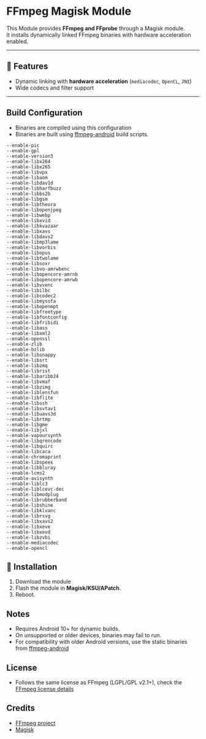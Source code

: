# FFmpeg Magisk Module

This Module provides **FFmpeg and FFprobe** through a Magisk module.  
It installs dynamically linked FFmpeg binaries with hardware acceleration enabled.

---

## 📌 Features
- Dynamic linking with **hardware acceleration** (`mediacodec`, `OpenCL`, `JNI`)  
- Wide codecs and filter support
---

## Build Configuration
- Binaries are compiled using this configuration
- Binaries are built using [ffmpeg-android](https://github.com/KaluaBilla/ffmpeg-android) build scripts.
```
--enable-pic
--enable-gpl
--enable-version3
--enable-libx264
--enable-libx265
--enable-libvpx
--enable-libaom
--enable-libdav1d
--enable-libharfbuzz
--enable-libbs2b
--enable-libgsm
--enable-libtheora
--enable-libopenjpeg
--enable-libwebp
--enable-libxvid
--enable-libkvazaar
--enable-libxavs
--enable-libdavs2
--enable-libmp3lame
--enable-libvorbis
--enable-libopus
--enable-libtwolame
--enable-libsoxr
--enable-libvo-amrwbenc
--enable-libopencore-amrnb
--enable-libopencore-amrwb
--enable-libvvenc
--enable-libilbc
--enable-libcodec2
--enable-libmysofa
--enable-libopenmpt
--enable-libfreetype
--enable-libfontconfig
--enable-libfribidi
--enable-libass
--enable-libxml2
--enable-openssl
--enable-zlib
--enable-bzlib
--enable-libsnappy
--enable-libsrt
--enable-libzmq
--enable-librist
--enable-libaribb24
--enable-libvmaf
--enable-libzimg
--enable-liblensfun
--enable-libflite
--enable-libssh
--enable-libsvtav1
--enable-libuavs3d
--enable-librtmp
--enable-libgme
--enable-libjxl
--enable-vapoursynth
--enable-libqrencode
--enable-libquirc
--enable-libcaca
--enable-chromaprint
--enable-libspeex
--enable-libbluray
--enable-lcms2
--enable-avisynth
--enable-liblc3
--enable-liblcevc-dec
--enable-libmodplug
--enable-librubberband
--enable-libshine
--enable-libklvanc
--enable-librsvg
--enable-libxavs2
--enable-libxeve
--enable-libxevd
--enable-libzvbi
--enable-mediacodec
--enable-opencl
```


## 🚀 Installation
1. Download the module
2. Flash the module in **Magisk/KSU/APatch**.  
3. Reboot.  

## Notes
- Requires Android 10+ for dynamic builds.
- On unsupported or older devices, binaries may fail to run.
- For compatibility with older Android versions, use the static binaries from [ffmpeg-android](https://github.com/KaluaBilla/ffmpeg-android/releases)


## License
- Follows the same license as FFmpeg (LGPL/GPL v2.1+), check the [FFmpeg license details](https://www.ffmpeg.org/legal.html)

## Credits

- [FFmpeg project](https://ffmpeg.org)
- [Magisk](https://github.com/topjohnwu/Magisk)

